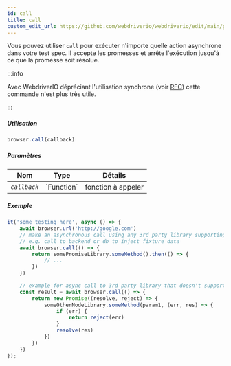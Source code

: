 ```yaml
---
id: call
title: call
custom_edit_url: https://github.com/webdriverio/webdriverio/edit/main/packages/webdriverio/src/commands/browser/call.ts
---
```


Vous pouvez utiliser `call` pour exécuter n'importe quelle action asynchrone dans votre test spec.
Il accepte les promesses et arrête l'exécution jusqu'à ce que la promesse soit résolue.

:::info

Avec WebdriverIO dépréciant l'utilisation synchrone (voir [RFC](https://github.com/webdriverio/webdriverio/discussions/6702))
cette commande n'est plus très utile.

:::

##### Utilisation

```js
browser.call(callback)
```

##### Paramètres

<table>
  <thead>
    <tr>
      <th>Nom</th><th>Type</th><th>Détails</th>
    </tr>
  </thead>
  <tbody>
    <tr>
      <td><code><var>callback</var></code></td>
      <td>`Function`</td>
      <td>fonction à appeler</td>
    </tr>
  </tbody>
</table>

##### Exemple

```js title="call.js"
it('some testing here', async () => {
    await browser.url('http://google.com')
    // make an asynchronous call using any 3rd party library supporting promises
    // e.g. call to backend or db to inject fixture data
    await browser.call(() => {
        return somePromiseLibrary.someMethod().then(() => {
            // ...
        })
    })

    // example for async call to 3rd party library that doesn't support promises
    const result = await browser.call(() => {
        return new Promise((resolve, reject) => {
            someOtherNodeLibrary.someMethod(param1, (err, res) => {
                if (err) {
                    return reject(err)
                }
                resolve(res)
            })
        })
    })
});
```